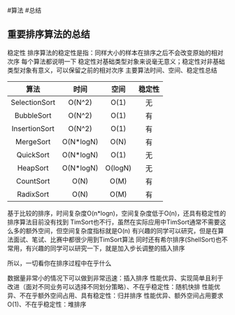 #算法 #总结
## 重要排序算法的总结
稳定性
排序算法的稳定性是指：同样大小的样本在排序之后不会改变原始的相对次序
每个算法都说明一下
稳定性对基础类型对象来说毫无意义；稳定性对非基础类型对象有意义，可以保留之前的相对次序
主要算法时间、空间、稳定性总结

|      算法       |    时间     |   空间    | 稳定性 |
| :-----------: | :-------: | :-----: | :-: |
| SelectionSort |  O(N^2)   |  O(1)   |  无  |
|  BubbleSort   |  O(N^2)   |  O(1)   |  有  |
| InsertionSort |  O(N^2)   |  O(1)   |  有  |
|   MergeSort   | O(N*logN) |  O(N)   |  有  |
|   QuickSort   | O(N*logN) |  O(1)   |  无  |
|   HeapSort    | O(N*logN) | O(logN) |  无  |
|   CountSort   |   O(N)    |  O(M)   |  有  |
|   RadixSort   |   O(N)    |  O(M)   |  有  |

基于比较的排序，时间复杂度O(n*logn)，空间复杂度低于O(n)，还具有稳定性的排序算法目前没有找到
TimSort也不行，虽然在实际应用中TimSort通常不需要这么多的额外空间，但空间复杂度指标就是O(n)
有兴趣的同学可以研究，但是在算法面试、笔试、比赛中都很少用到TimSort算法
同时还有希尔排序(ShellSort)也不常用，有兴趣的同学可以研究一下，就是加入步长调整的插入排序

所以，一切看你在排序过程中在乎什么

数据量非常小的情况下可以做到非常迅速：插入排序
性能优异、实现简单且利于改进（面对不同业务可以选择不同划分策略）、不在乎稳定性：随机快排
性能优异、不在乎额外空间占用、具有稳定性：归并排序
性能优异、额外空间占用要求O(1)、不在乎稳定性：堆排序
